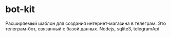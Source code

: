 # bot-kit
Расширяемый шаблон для создания интернет-магазина в телеграм.
Это телеграм-бот, связанный с базой данных.
Nodejs, sqlite3, telegramApi
